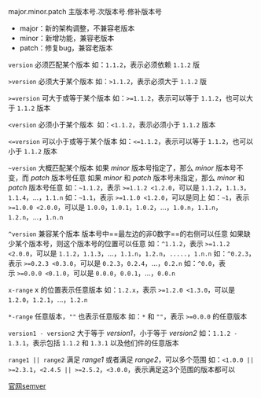 major.minor.patch
主版本号.次版本号.修补版本号

- major：新的架构调整，不兼容老版本
- minor：新增功能，兼容老版本
- patch：修复bug，兼容老版本

`version`
必须匹配某个版本
如：`1.1.2`，表示必须依赖 `1.1.2` 版

`>version`
必须大于某个版本
如：`>1.1.2`，表示必须大于 `1.1.2` 版

`>=version`
可大于或等于某个版本
如：`>=1.1.2`，表示可以等于 `1.1.2`，也可以大于 `1.1.2` 版本

`<version`
必须小于某个版本 
如：`<1.1.2`，表示必须小于 `1.1.2` 版本

`<=version`
可以小于或等于某个版本
如：`<=1.1.2`，表示可以等于 `1.1.2`，也可以小于 `1.1.2` 版本

`~version` 
大概匹配某个版本
如果 *minor* 版本号指定了，那么 *minor* 版本号不变，而 *patch* 版本号任意
如果 *minor* 和 *patch* 版本号未指定，那么 *minor* 和 *patch* 版本号任意
如：`~1.1.2`，表示 `>=1.1.2 <1.2.0`，可以是 `1.1.2`，`1.1.3`，`1.1.4`，...，`1.1.n`
如：`~1.1`，表示 `>=1.1.0 <1.2.0`，可以是同上
如：`~1`，表示 `>=1.0.0 <2.0.0`，可以是 `1.0.0`，`1.0.1`，`1.0.2`，...，`1.0.n`，`1.1.n`，`1.2.n`，...，`1.n.n`

`^version`
兼容某个版本
版本号中==最左边的非0数字==的右侧可以任意
如果缺少某个版本号，则这个版本号的位置可以任意
如：`^1.1.2`，表示 `>=1.1.2 <2.0.0`，可以是 `1.1.2`，`1.1.3`，...，`1.1.n`，`1.2.n`，`.....`，`1.n.n`
如：`^0.2.3`，表示 `>=0.2.3 <0.3.0`，可以是 `0.2.3`，`0.2.4`，...，`0.2.n`
如：`^0.0`，表示 `>=0.0.0 <0.1.0`，可以是 `0.0.0`，`0.0.1`，...，`0.0.n`

`x-range`
x 的位置表示任意版本
如：`1.2.x`，表示 `>=1.2.0 <1.3.0`，可以是 `1.2.0`，`1.2.1`，...，`1.2.n`

`*-range`
任意版本，`""` 也表示任意版本
如：`*` 和 `""`，表示 `>=0.0.0` 的任意版本

`version1 - version2`
大于等于 *version1*，小于等于 *version2*
如：`1.1.2 - 1.3.1`，表示包括 `1.1.2` 和 `1.3.1` 以及他们件的任意版本

`range1 || range2`
满足 *range1* 或者满足 *range2*，可以多个范围
如：`<1.0.0 || >=2.3.1`，`<2.4.5 || >=2.5.2`，`<3.0.0`，表示满足这3个范围的版本都可以

[官网semver](https://docs.npmjs.com/cli/v6/using-npm/semver)